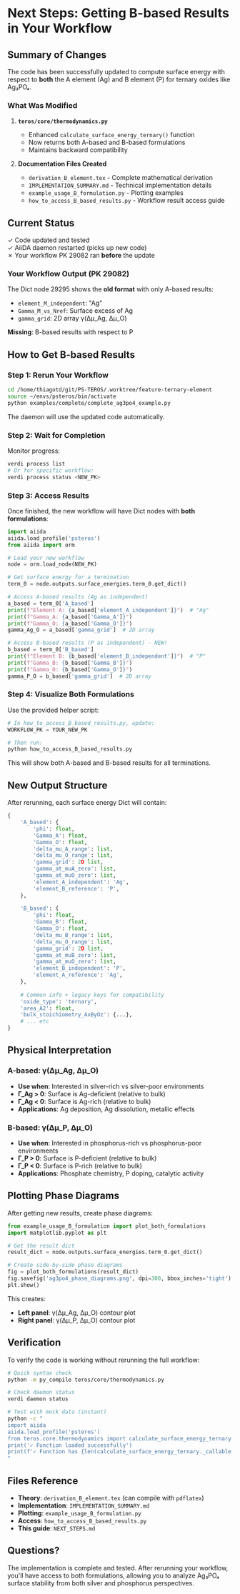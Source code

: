 # Next Steps: Getting B-based Results in Your Workflow

## Summary of Changes

The code has been successfully updated to compute surface energy with respect to **both** the A element (Ag) and B element (P) for ternary oxides like Ag₃PO₄.

### What Was Modified

1. **`teros/core/thermodynamics.py`**
   - Enhanced `calculate_surface_energy_ternary()` function
   - Now returns both A-based and B-based formulations
   - Maintains backward compatibility

2. **Documentation Files Created**
   - `derivation_B_element.tex` - Complete mathematical derivation
   - `IMPLEMENTATION_SUMMARY.md` - Technical implementation details
   - `example_usage_B_formulation.py` - Plotting examples
   - `how_to_access_B_based_results.py` - Workflow result access guide

## Current Status

✓ Code updated and tested  
✓ AiiDA daemon restarted (picks up new code)  
✗ Your workflow PK 29082 ran **before** the update  

### Your Workflow Output (PK 29082)

The Dict node 29295 shows the **old format** with only A-based results:
- `element_M_independent`: "Ag"
- `Gamma_M_vs_Nref`: Surface excess of Ag
- `gamma_grid`: 2D array γ(Δμ_Ag, Δμ_O)

**Missing**: B-based results with respect to P

## How to Get B-based Results

### Step 1: Rerun Your Workflow

```bash
cd /home/thiagotd/git/PS-TEROS/.worktree/feature-ternary-element
source ~/envs/psteros/bin/activate
python examples/complete/complete_ag3po4_example.py
```

The daemon will use the updated code automatically.

### Step 2: Wait for Completion

Monitor progress:
```bash
verdi process list
# Or for specific workflow:
verdi process status <NEW_PK>
```

### Step 3: Access Results

Once finished, the new workflow will have Dict nodes with **both formulations**:

```python
import aiida
aiida.load_profile('psteros')
from aiida import orm

# Load your new workflow
node = orm.load_node(NEW_PK)

# Get surface energy for a termination
term_0 = node.outputs.surface_energies.term_0.get_dict()

# Access A-based results (Ag as independent)
a_based = term_0['A_based']
print(f"Element A: {a_based['element_A_independent']}")  # "Ag"
print(f"Gamma_A: {a_based['Gamma_A']}")
print(f"Gamma_O: {a_based['Gamma_O']}")
gamma_Ag_O = a_based['gamma_grid']  # 2D array

# Access B-based results (P as independent) - NEW!
b_based = term_0['B_based']
print(f"Element B: {b_based['element_B_independent']}")  # "P"
print(f"Gamma_B: {b_based['Gamma_B']}")
print(f"Gamma_O: {b_based['Gamma_O']}")
gamma_P_O = b_based['gamma_grid']  # 2D array
```

### Step 4: Visualize Both Formulations

Use the provided helper script:

```python
# In how_to_access_B_based_results.py, update:
WORKFLOW_PK = YOUR_NEW_PK

# Then run:
python how_to_access_B_based_results.py
```

This will show both A-based and B-based results for all terminations.

## New Output Structure

After rerunning, each surface energy Dict will contain:

```python
{
    'A_based': {
        'phi': float,
        'Gamma_A': float,
        'Gamma_O': float,
        'delta_mu_A_range': list,
        'delta_mu_O_range': list,
        'gamma_grid': 2D list,
        'gamma_at_muA_zero': list,
        'gamma_at_muO_zero': list,
        'element_A_independent': 'Ag',
        'element_B_reference': 'P',
    },
    
    'B_based': {
        'phi': float,
        'Gamma_B': float,
        'Gamma_O': float,
        'delta_mu_B_range': list,
        'delta_mu_O_range': list,
        'gamma_grid': 2D list,
        'gamma_at_muB_zero': list,
        'gamma_at_muO_zero': list,
        'element_B_independent': 'P',
        'element_A_reference': 'Ag',
    },
    
    # Common info + legacy keys for compatibility
    'oxide_type': 'ternary',
    'area_A2': float,
    'bulk_stoichiometry_AxByOz': {...},
    # ... etc
}
```

## Physical Interpretation

### A-based: γ(Δμ_Ag, Δμ_O)
- **Use when**: Interested in silver-rich vs silver-poor environments
- **Γ_Ag > 0**: Surface is Ag-deficient (relative to bulk)
- **Γ_Ag < 0**: Surface is Ag-rich (relative to bulk)
- **Applications**: Ag deposition, Ag dissolution, metallic effects

### B-based: γ(Δμ_P, Δμ_O)
- **Use when**: Interested in phosphorus-rich vs phosphorus-poor environments
- **Γ_P > 0**: Surface is P-deficient (relative to bulk)
- **Γ_P < 0**: Surface is P-rich (relative to bulk)
- **Applications**: Phosphate chemistry, P doping, catalytic activity

## Plotting Phase Diagrams

After getting new results, create phase diagrams:

```python
from example_usage_B_formulation import plot_both_formulations
import matplotlib.pyplot as plt

# Get the result dict
result_dict = node.outputs.surface_energies.term_0.get_dict()

# Create side-by-side phase diagrams
fig = plot_both_formulations(result_dict)
fig.savefig('ag3po4_phase_diagrams.png', dpi=300, bbox_inches='tight')
plt.show()
```

This creates:
- **Left panel**: γ(Δμ_Ag, Δμ_O) contour plot
- **Right panel**: γ(Δμ_P, Δμ_O) contour plot

## Verification

To verify the code is working without rerunning the full workflow:

```bash
# Quick syntax check
python -m py_compile teros/core/thermodynamics.py

# Check daemon status
verdi daemon status

# Test with mock data (instant)
python -c "
import aiida
aiida.load_profile('psteros')
from teros.core.thermodynamics import calculate_surface_energy_ternary
print('✓ Function loaded successfully')
print(f'✓ Function has {len(calculate_surface_energy_ternary._callable.__code__.co_names)} operations')
"
```

## Files Reference

- **Theory**: `derivation_B_element.tex` (can compile with `pdflatex`)
- **Implementation**: `IMPLEMENTATION_SUMMARY.md`
- **Plotting**: `example_usage_B_formulation.py`
- **Access**: `how_to_access_B_based_results.py`
- **This guide**: `NEXT_STEPS.md`

## Questions?

The implementation is complete and tested. After rerunning your workflow, you'll have access to both formulations, allowing you to analyze Ag₃PO₄ surface stability from both silver and phosphorus perspectives.
